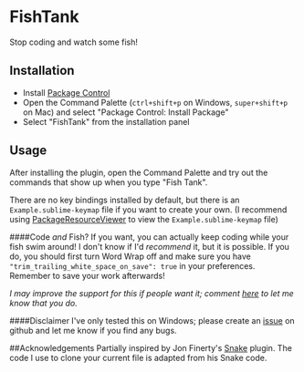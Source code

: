 FishTank
============================

Stop coding and watch some fish!

## Installation
* Install [Package Control](https://sublime.wbond.net/installation)
* Open the Command Palette (`ctrl+shift+p` on Windows, `super+shift+p` on Mac)
and select "Package Control: Install Package"
* Select "FishTank" from the installation panel

## Usage
After installing the plugin, open the Command Palette and try out the commands that show up when you type "Fish Tank".

There are no key bindings installed by default, but there is an `Example.sublime-keymap` file if you want to create your own. (I recommend using [PackageResourceViewer](https://packagecontrol.io/packages/PackageResourceViewer) to view the `Example.sublime-keymap` file)

####Code _and_ Fish?
If you want, you can actually keep coding while your fish swim around! I don't know if I'd _recommend_ it, but it is possible. If you do, you should first turn Word Wrap off and make sure you have `"trim_trailing_white_space_on_save": true` in your preferences. Remember to save your work afterwards!

_I may improve the support for this if people want it; comment [here](https://github.com/ahuff44/sublime-fish-tank/issues/1) to let me know that you do._

####Disclaimer
I've only tested this on Windows; please create an [issue](https://github.com/ahuff44/sublime-fish-tank/issues) on github and let me know if you find any bugs.

##Acknowledgements
Partially inspired by Jon Finerty's [Snake](https://github.com/jonfinerty/sublime-snake) plugin. The code I use to clone your current file is adapted from his Snake code.